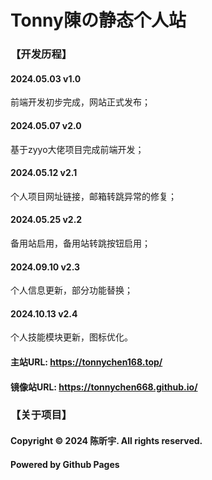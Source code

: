 # Tonny陳の静态个人站
### 【开发历程】
#### 2024.05.03 v1.0
前端开发初步完成，网站正式发布；
#### 2024.05.07 v2.0
基于zyyo大佬项目完成前端开发；
#### 2024.05.12 v2.1
个人项目网址链接，邮箱转跳异常的修复；
#### 2024.05.25 v2.2
备用站启用，备用站转跳按钮启用；
#### 2024.09.10 v2.3
个人信息更新，部分功能替换；
#### 2024.10.13 v2.4
个人技能模块更新，图标优化。
#### 主站URL: https://tonnychen168.top/
#### 镜像站URL: https://tonnychen668.github.io/
### 【关于项目】
#### Copyright © 2024 陈昕宇. All rights reserved.
#### Powered by Github Pages
